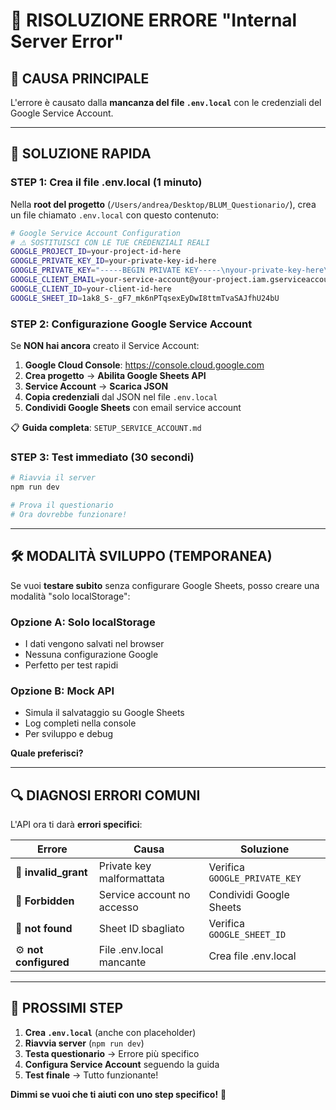 # 🚨 RISOLUZIONE ERRORE "Internal Server Error"

## 🎯 **CAUSA PRINCIPALE**
L'errore è causato dalla **mancanza del file `.env.local`** con le credenziali del Google Service Account.

---

## 🔧 **SOLUZIONE RAPIDA**

### **STEP 1: Crea il file .env.local** (1 minuto)

Nella **root del progetto** (`/Users/andrea/Desktop/BLUM_Questionario/`), crea un file chiamato `.env.local` con questo contenuto:

```bash
# Google Service Account Configuration
# ⚠️ SOSTITUISCI CON LE TUE CREDENZIALI REALI
GOOGLE_PROJECT_ID=your-project-id-here
GOOGLE_PRIVATE_KEY_ID=your-private-key-id-here
GOOGLE_PRIVATE_KEY="-----BEGIN PRIVATE KEY-----\nyour-private-key-here\n-----END PRIVATE KEY-----\n"
GOOGLE_CLIENT_EMAIL=your-service-account@your-project.iam.gserviceaccount.com
GOOGLE_CLIENT_ID=your-client-id-here
GOOGLE_SHEET_ID=1ak8_S-_gF7_mk6nPTqsexEyDwI8ttmTvaSAJfhU24bU
```

### **STEP 2: Configurazione Google Service Account**

Se **NON hai ancora** creato il Service Account:

1. **Google Cloud Console**: https://console.cloud.google.com
2. **Crea progetto** → **Abilita Google Sheets API**
3. **Service Account** → **Scarica JSON**
4. **Copia credenziali** dal JSON nel file `.env.local`
5. **Condividi Google Sheets** con email service account

📋 **Guida completa**: `SETUP_SERVICE_ACCOUNT.md`

### **STEP 3: Test immediato** (30 secondi)

```bash
# Riavvia il server
npm run dev

# Prova il questionario
# Ora dovrebbe funzionare!
```

---

## 🛠️ **MODALITÀ SVILUPPO (TEMPORANEA)**

Se vuoi **testare subito** senza configurare Google Sheets, posso creare una modalità "solo localStorage":

### **Opzione A: Solo localStorage** 
- I dati vengono salvati nel browser
- Nessuna configurazione Google
- Perfetto per test rapidi

### **Opzione B: Mock API**
- Simula il salvataggio su Google Sheets  
- Log completi nella console
- Per sviluppo e debug

**Quale preferisci?**

---

## 🔍 **DIAGNOSI ERRORI COMUNI**

L'API ora ti darà **errori specifici**:

| Errore | Causa | Soluzione |
|--------|-------|-----------|
| 🔐 **invalid_grant** | Private key malformattata | Verifica `GOOGLE_PRIVATE_KEY` |
| 🚫 **Forbidden** | Service account no accesso | Condividi Google Sheets |
| 📄 **not found** | Sheet ID sbagliato | Verifica `GOOGLE_SHEET_ID` |
| ⚙️ **not configured** | File .env.local mancante | Crea file .env.local |

---

## 🎯 **PROSSIMI STEP**

1. **Crea `.env.local`** (anche con placeholder)
2. **Riavvia server** (`npm run dev`)
3. **Testa questionario** → Errore più specifico
4. **Configura Service Account** seguendo la guida
5. **Test finale** → Tutto funzionante!

**Dimmi se vuoi che ti aiuti con uno step specifico!** 🚀
